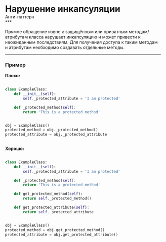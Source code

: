 
<div class="sticky-header">
  <div>
    <h1 style="margin: 0;">Нарушение инкапсуляции</h1>
    <p style="margin: 0;">Анти-паттерн</p>
  </div>
</div>
***

Прямое обращение извне к защищённым или приватным методам/атрибутам класса нарушает инкапсуляцию и может привести к неожиданным последствиям. Для получения доступа к таким методам и атрибутам необходимо создавать отдельные методы.

***

### Пример 


                                    **Плохо:**

                                    ```python
                                    class ExampleClass:
    def __init__(self):
        self._protected_attribute = 'I am protected'

    def _protected_method(self):
        return 'This is a protected method'


obj = ExampleClass()
protected_method = obj._protected_method()
protected_attribute = obj._protected_attribute
                                    ```


                                    **Хорошо:**

                                    ```python
                                    class ExampleClass:
    def __init__(self):
        self._protected_attribute = 'I am protected'

    def _protected_method(self):
        return 'This is a protected method'

    def get_protected_method(self):
        return self._protected_method()

    def get_protected_attribute(self):
        return self._protected_attribute


obj = ExampleClass()
protected_method = obj.get_protected_method()
protected_attribute = obj.get_protected_attribute()
                                    ```


